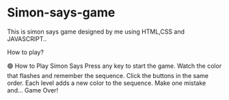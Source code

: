 # Simon-says-game
This is simon says game designed by me using HTML,CSS and JAVASCRIPT..

How to play?

🟢 How to Play Simon Says
Press any key to start the game.
Watch the color that flashes and remember the sequence.
Click the buttons in the same order.
Each level adds a new color to the sequence.
Make one mistake and... Game Over!

